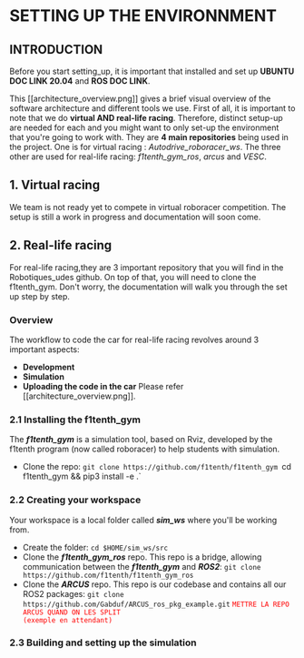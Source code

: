 # SETTING UP THE ENVIRONNMENT
## INTRODUCTION
Before you start setting_up, it is important that installed and set up **UBUNTU DOC LINK 20.04** and **ROS DOC LINK**. 

This [[architecture_overview.png]] gives a brief visual overview of the software architecture and different tools we use.
First of all, it is important to note that we do **virtual AND real-life racing**. Therefore, distinct setup-up are needed for each and you might want to only set-up the environment that you're going to work with.
They are **4 main repositories** being used in the project. One is for virtual racing : *Autodrive_roboracer_ws*. The three other are used for real-life racing: *f1tenth_gym_ros*, *arcus* and *VESC*.

## 1. Virtual racing
We team is not ready yet to compete in virtual roboracer competition. The setup is still a work in progress and documentation will soon come.
## 2. Real-life racing
For real-life racing,they are 3 important repository that you will find in the Robotiques_udes github. On top of that, you will need to clone the f1tenth_gym. Don't worry, the documentation will walk you through the set up step by step.
### Overview 
The workflow to code the car for real-life racing revolves around 3 important aspects:
- **Development**
- **Simulation**
- **Uploading the code in the car**
Please refer [[architecture_overview.png]]. 

### 2.1 Installing the f1tenth_gym
The ***f1tenth_gym*** is a simulation tool, based on Rviz, developed by the f1tenth program (now called roboracer) to help students with simulation.
- Clone the repo:
`git clone https://github.com/f1tenth/f1tenth_gym
`cd f1tenth_gym && pip3 install -e .`

### 2.2 Creating your workspace
Your workspace is a local folder called ***sim_ws*** where you'll be working from.
- Create the folder:
`cd $HOME/sim_ws/src`
- Clone the ***f1tenth_gym_ros*** repo. This repo is a bridge, allowing communication between the ***f1tenth_gym*** and ***ROS2***:
`git clone https://github.com/f1tenth/f1tenth_gym_ros`
- Clone the ***ARCUS*** repo. This repo is our codebase and contains all our ROS2 packages:
`git clone https://github.com/Gabduf/ARCUS_ros_pkg_example.git`
	<code style="color : red">METTRE LA REPO ARCUS QUAND ON LES SPLIT (exemple en attendant)</code>

### 2.3 Building and setting up the simulation

